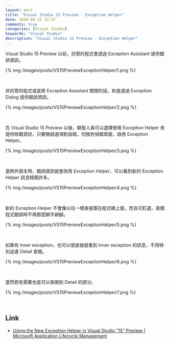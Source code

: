 ```yaml
---
layout: post
title: "Visual Studio 15 Preview - Exception Helper"
date: 2016-04-25 22:57
comments: true
categories: [Visual Studio]
keywords: "Visual Studio"
description: "Visual Studio 15 Preview - Exception Helper"
---
```


Visual Studio 15 Preview 以前，託管的程式會透過 Exception Assistant 提供錯誤資訊。  

<!-- More -->

{% img /images/posts/VS15PreviewExceptionHelper/1.png %}

<br/>


非託管的程式或是將 Exception Assistant 關閉的話，則是透過
 Exception Dialog 提供錯誤資訊。  

{% img /images/posts/VS15PreviewExceptionHelper/2.png %}

<br/>


在 Visual Studio 15 Preview 以後，開發人員可以選擇使用 Exception Helper 來提供除錯資訊，只要開啟選項對話框，切換到偵錯頁面，啟用 Exception Helper。  

{% img /images/posts/VS15PreviewExceptionHelper/3.png %}

<br/>


當例外發生時，錯誤資訊就會改用 Exception Helper，可以看到新的 Exception Helper 訊息精簡許多。  

{% img /images/posts/VS15PreviewExceptionHelper/4.png %}

<br/>


新的 Exception Helper 不會像以往一樣直接蓋在程式碼上面，而且可釘選，查閱程式錯誤時不再那麼綁手綁腳。  

{% img /images/posts/VS15PreviewExceptionHelper/5.png %}

<br/>


如果有 Inner exception，也可以很直接就看到 Inner exception 的訊息，不用特別追進 Detail 查閱。  

{% img /images/posts/VS15PreviewExceptionHelper/6.png %}

<br/>


當然若有需要也是可以查閱到 Detail 的部分。  

{% img /images/posts/VS15PreviewExceptionHelper/7.png %}

<br/>

Link
----
* [Using the New Exception Helper in Visual Studio “15” Preview | Microsoft Application Lifecycle Management](https://blogs.msdn.microsoft.com/visualstudioalm/2016/03/31/using-the-new-exception-helper-in-visual-studio-15-preview/)
